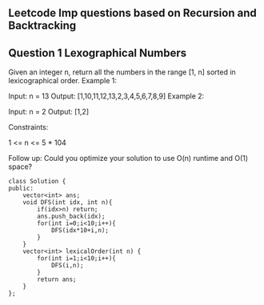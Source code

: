 ## Leetcode Imp questions based on Recursion and Backtracking 


## Question 1  Lexographical Numbers

Given an integer n, return all the numbers in the range [1, n] sorted in lexicographical order.
Example 1:

Input: n = 13
Output: [1,10,11,12,13,2,3,4,5,6,7,8,9]
Example 2:

Input: n = 2
Output: [1,2]
 

Constraints:

1 <= n <= 5 * 104
 

Follow up: Could you optimize your solution to use O(n) runtime and O(1) space?


```
class Solution {
public:
    vector<int> ans;
    void DFS(int idx, int n){
        if(idx>n) return;
        ans.push_back(idx);
        for(int i=0;i<10;i++){
            DFS(idx*10+i,n);
        }
    }
    vector<int> lexicalOrder(int n) {
        for(int i=1;i<10;i++){
            DFS(i,n); 
        }
        return ans;
    }
};

```
